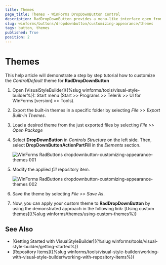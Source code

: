 ```yaml
---
title: Themes
page_title: Themes - WinForms DropDownButton Control
description: RadDropDownButton provides a menu-like interface open from a button. Each of the items of RadDropDownButton can be set to perform an action when clicked.
slug: winforms/buttons/dropdownbutton/customizing-appearance/themes
tags: button, themes
published: True
position: 2 
---
```


# Themes

This help article will demonstrate a step by step tutorial how to customize the *ControlDefault* theme for __RadDropDownButton__ 

1. Open [VisualStyleBuilder]({%slug winforms/tools/visual-style-builder%}): Start menu (Start >> Programs >> Telerik >> UI for WinForms [version] >> Tools).

1. Export the built-in themes in a specific folder by selecting *File >> Export Built-in Themes*.

1. Load a desired theme from the just exported files by selecting *File >> Open Package*

1. Select __DropDownButton__ in *Controls Structure* on the left side. Then, select __DropDownButtonActionPartFill__ in the *Elements* section.

	![WinForms RadButtons dropdownbutton-customizing-appearance-themes 001](images/dropdownbutton-customizing-appearance-themes001.png)

1. Modify the applied *fill* repository item. 

	![WinForms RadButtons dropdownbutton-customizing-appearance-themes 002](images/dropdownbutton-customizing-appearance-themes002.png)

1. Save the theme by selecting *File >> Save As*.

1. Now, you can apply your custom theme to __RadDropDownButton__ by using the demonstrated approach in the following link: [Using custom themes]({%slug winforms/themes/using-custom-themes%})


## See Also
* [Getting Started with VisualStyleBuilder]({%slug winforms/tools/visual-style-builder/getting-started%})
* [Repository Items]({%slug winforms/tools/visual-style-builder/working-with-visual-style-builder/working-with-repository-items%})
